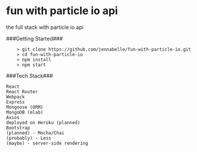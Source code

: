 # fun with particle io api

the full stack with particle io api

###Getting Started###

```
	> git clone https://github.com/jennabelle/fun-with-particle-io.git
	> cd fun-with-particle-io
	> npm install
	> npm start
```

###Tech Stack###

    React
    React Router
    Webpack
    Express
    Mongoose (ORM)
    MongoDB (mlab)
    Axios
    deployed on Heroku (planned)
    Bootstrap
    (planned) - Mocha/Chai
    (probably) - Less
    (maybe) - server-side rendering